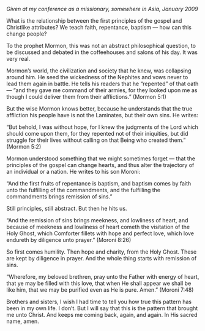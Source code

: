 *Given at my conference as a missionary, somewhere in Asia, January 2009*

What is the relationship between the first principles of the gospel and Christlike attributes? We teach faith, repentance, baptism — how can this change people?

To the prophet Mormon, this was not an abstract philosophical question, to be discussed and debated in the coffeehouses and salons of his day. It was very real.

Mormon’s world, the civilization and society that he knew, was collapsing around him. He seed the wickedness of the Nephites and vows never to lead them again in battle. He tells his readers that he “repented” of that oath — “and they gave me command of their armies, for they looked upon me as though I could deliver them from their afflictions.” (Mormon 5:1)

But the wise Mormon knows better, because he understands that the true affliction his people have is not the Laminates, but their own sins. He writes:

“But behold, I was without hope, for I knew the judgments of the Lord which should come upon them, for they repented not of their iniquities, but did struggle for their lives without calling on that Being who created them.” (Mormon 5:2)

Mormon understood something that we might sometimes forget — that the principles of the gospel can change hearts, and thus alter the trajectory of an individual or a nation. He writes to his son Moroni: 

“And the first fruits of repentance is baptism, and baptism comes by faith unto the fulfilling of the commandments, and the fulfilling the commandments brings remission of sins.”

Still principles, still abstract. But then he hits us.

“And the remission of sins brings meekness, and lowliness of heart, and because of meekness and lowliness of heart cometh the visitation of the Holy Ghost, which Comforter fillets with hope and perfect love, which love endureth by diligence unto prayer.” (Moroni 8:26)

So first comes humility. Then hope and charity, from the Holy Ghost. These are kept by diligence in prayer. And the whole thing starts with remission of sins.

“Wherefore, my beloved brethren, pray unto the Father with energy of heart, that ye may be filled with this love, that when He shall appear we shall be like him, that we may be purified even as He is pure. Amen.” (Moroni 7:48)

Brothers and sisters, I wish I had time to tell you how true this pattern has been in my own life. I don’t. But I will say that this is the pattern that brought me unto Christ. And keeps me coming back, again, and again. In His sacred name, amen.
